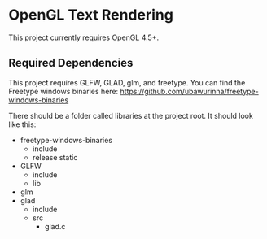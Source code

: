 # OpenGL Text Rendering
This project currently requires OpenGL 4.5+.

## Required Dependencies
This project requires GLFW, GLAD, glm, and freetype.
You can find the Freetype windows binaries here: https://github.com/ubawurinna/freetype-windows-binaries

There should be a folder called libraries at the project root. It should look like this:
- freetype-windows-binaries
    - include
    - release static
- GLFW
    - include
    - lib
- glm
- glad
    - include
    - src
        - glad.c